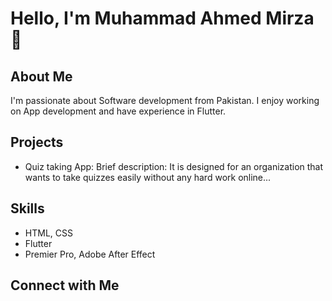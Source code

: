 # Hello, I'm Muhammad Ahmed Mirza 👋

## About Me
I'm passionate about Software development from Pakistan. I enjoy working on App development and have experience in Flutter.

## Projects
- Quiz taking App: Brief description: It is designed for an organization that wants to take quizzes easily without any hard work online...


## Skills
- HTML, CSS
- Flutter
- Premier Pro, Adobe After Effect

## Connect with Me
